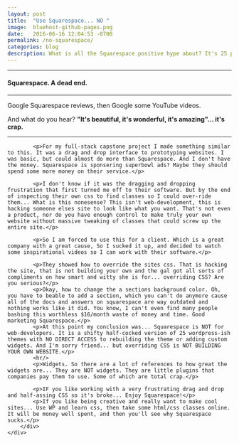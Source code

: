 ```yaml
---
layout: post
title:  "Use Squarespace... NO "
image:	bluehost-github-pages.png
date:   2016-06-16 12:04:53 -0700
permalink: /no-squarespace/
categories: blog
description: What is all the Squarespace positive hype about? It's 25 premade websites that allow you to change their font and pictures and add wanna-be plugins that are trying to be widgets. It's junk to any real full-stack developer. 
---
```


<div class="row">
	<div class="col-xs-12 col-sm-12 col-md-8 col-md-offset-2 col-lg-8 col-lg-offset-2">
		<div class="row">
			<hr/>
			<h4>Squarespace. A dead end.</h4>
			<hr/>
			<p>Google Squarespace reviews, then Google some YouTube videos.</p>
			<p>And what do you hear? <strong>"It's beautiful, it's wonderful, it's amazing"... it's crap.</strong></p>
			<hr/>
			

			<p>For my full-stack capstone project I made something similar to this. It was a drag and drop interface to prototyping websites. I was basic, but could almost do more than Squarespace. And I don't have the money. Squarespace is sponsering superbowl ads? Maybe they should spend some more money on their service.</p>

			<p>I don't know if it was the dragging and dropping frustration that first turned me off to their software. But by the end of inspecting their own css to find classes so I could over-ride them... What is this nonesense? This isn't web-development, this is hacking someone elses site to look like what you want. That's not even a product, nor do you have enough control to make truly your own website without massive tweaking of classes that could screw up the entire site.</p>

			<p>So I am forced to use this for a client. Which is a great company with a great cause, So I sucked it up, and decided to watch some inspirational videos so I can work with their software.</p>

			<p>They showed how to override the sites css. That is hacking the site, that is not building your own and the gal got all sorts of compliments on how smart and witty she is for... overriding CSS? Are you serious?</p>
			<p>Okay, how to change the a sections background color. Oh, you have to beable to add a section, which you can't do anymore cause all of the docs and answers on squarespace are way outdated and nothing works like it did. You know, I can't even find many people bashing this worthless $16/month waste of money and time. Good marketing Squarespace.</p>
			<p>At this point my conclusion was... Squarespace is NOT for web-developers. It is a shifty half-cocked version of 25 wordpress-ish themes with NO DIRECT ACCESS to rebuilding the theme or adding custom widgets. And I'm sorry friend... but overriding CSS is NOT BUILDING YOUR OWN WEBSITE.</p>
			<hr/>
			<p>Widgets. So there are a lot of references to how great the widgets are... They are NOT widgets. They are little plugins that companies pay them to use. Some of which are total crap.</p>

			<p>IF you like working with a very frustrating drag and drop and half-assing CSS so it's broke... Enjoy Squarespace!</p>
			<p>If you like being creative and really want to make cool sites... Use WP and learn css, then take some html/css classes online. It will be money well spent, and then you'll see why Squarespace sucks.</p>
		</div>
	</div>
</div>